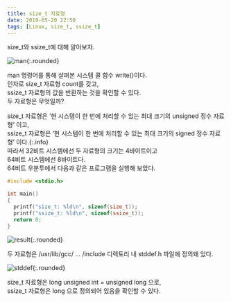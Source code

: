```yaml
---
title: size_t 자료형
date: 2019-05-20 22:50
tags: [Linux, size_t, ssize_t]
---
```

size_t와 ssize_t에 대해 알아보자.  
<!--more-->
  
![man](https://user-images.githubusercontent.com/17706039/58026002-90e46c80-7b50-11e9-967e-3fea8e9d346b.png){:.rounded}
  
man 명령어를 통해 살펴본 시스템 콜 함수 write()이다.  
인자로 size_t 자료형 count를 갖고,  
ssize_t 자료형의 값을 반환하는 것을 확인할 수 있다.  
두 자료형은 무엇일까?  
  
size_t 자료형은 ‘현 시스템이 한 번에 처리할 수 있는 최대 크기의 unsigned 정수 자료형’ 이고,  
ssize_t 자료형은  ‘현 시스템이 한 번에 처리할 수 있는 최대 크기의 signed 정수 자료형’ 이다.{:.info}  
따라서 32비트 시스템에선 두 자료형의 크기는 4바이트이고  
64비트 시스템에선 8바이트다.  
64비트 우분투에서 다음과 같은 프로그램을 실행해 보았다.  
~~~C
#include <stdio.h>

int main()
{
  printf("size_t: %ld\n", sizeof(size_t));
  printf("ssize_t: %ld\n", sizeof(ssize_t));
  return 0;
}
~~~
  
![result](https://user-images.githubusercontent.com/17706039/58026305-208a1b00-7b51-11e9-8a66-27a5843d38df.png){:.rounded}
  
두 자료형은 /usr/lib/gcc/ ... /include 디렉토리 내 stddef.h 파일에 정의돼 있다.  
  
![stddef](https://user-images.githubusercontent.com/17706039/58026384-53341380-7b51-11e9-9319-1e3284054897.png){:.rounded}
  
size_t 자료형은 long unsigned int = unsigned long 으로,  
ssize_t 자료형은 long 으로 정의되어 있음을 확인할 수 있다.